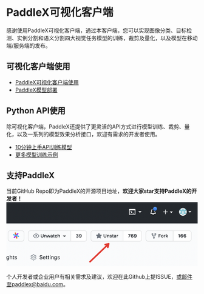 # PaddleX可视化客户端

感谢使用PaddleX可视化客户端，通过本客户端，您可以实现图像分类、目标检测、实例分割和语义分割四大视觉任务模型的训练，裁剪及量化，以及模型在移动端/服务端的发布。

## 可视化客户端使用

- [PaddleX可视化客户端使用](https://paddlex.readthedocs.io/zh_CN/develop/gui/)
- [PaddleX模型部署](https://paddlex.readthedocs.io/zh_CN/develop/deploy/)

## Python API使用
除可视化客户端，PaddleX还提供了更灵活的API方式进行模型训练、裁剪、量化，以及一系列的模型效果分析接口，欢迎有需求的开发者使用。

- [10分钟上手API训练模型](https://paddlex.readthedocs.io/zh_CN/develop/quick_start.html)
- [更多模型训练示例](https://paddlex.readthedocs.io/zh_CN/develop/train/index.html)

## 支持PaddleX

当前GitHub Repo即为PaddleX的开源项目地址，**欢迎大家star支持PaddleX的开发者！**
![](images/star.png)

个人开发者或企业用户有相关需求及建议，欢迎在此Github上提ISSUE，或邮件至paddlex@baidu.com。

